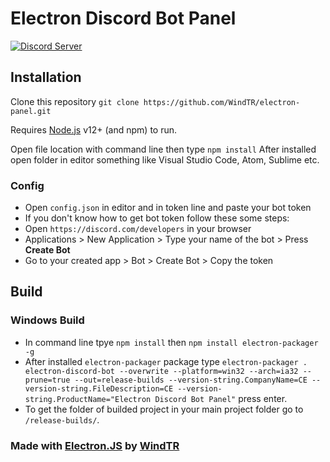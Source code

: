 # Electron Discord Bot Panel
  <a href="https://discord.gg/kBcxMga">
    <img src="https://discordapp.com/api/guilds/543881846899867648/widget.png?style=shield" alt="Discord Server">
  </a>

## Installation
Clone this repository
`git clone https://github.com/WindTR/electron-panel.git`

Requires [Node.js](https://nodejs.org/) v12+ (and npm) to run.

Open file location with command line then type `npm install` 
After installed open folder in editor something like Visual Studio Code, Atom, Sublime etc.

### Config
  - Open `config.json` in editor and in token line and paste your bot token 
  - If you don't know how to get bot token follow these some steps:
  - Open `https://discord.com/developers` in your browser
  - Applications > New Application > Type your name of the bot > Press **Create Bot**
  - Go to your created app > Bot > Create Bot > Copy the token

## Build
### Windows Build
  - In command line tpye `npm install` then `npm install electron-packager -g`
  - After installed `electron-packager` package type `electron-packager . electron-discord-bot --overwrite --platform=win32 --arch=ia32 --prune=true --out=release-builds --version-string.CompanyName=CE --version-string.FileDescription=CE --version-string.ProductName="Electron Discord Bot Panel"` press enter.
  - To get the folder of builded project in your main project folder go to `/release-builds/`.

### Made with [Electron.JS](https://electronjs.org) by [WindTR](https://wind.js.org)
